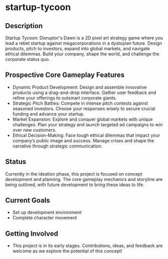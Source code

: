 # startup-tycoon
## Description
Startup Tycoon: Disruptor's Dawn  is a 2D pixel art strategy game where you lead a rebel startup against megacorporations in a dystopian future. Design products, pitch to investors, expand into global markets, and navigate ethical dilemmas. Build your company, shape the world, and challenge the corporate status quo.
## Prospective Core Gameplay Features
* Dynamic Product Development: Design and assemble innovative products using a drag-and-drop interface. Gather user feedback and refine your offerings to outsmart corporate giants.
* Strategic Pitch Battles: Compete in intense pitch contests against seasoned investors. Choose your responses wisely to secure crucial funding and advance your startup.
* Market Expansion: Explore and conquer global markets with unique challenges. Plan your strategy and launch targeted ad campaigns to win over new customers.
* Ethical Decision-Making: Face tough ethical dilemmas that impact your company’s public image and success. Manage crises and shape the narrative through strategic communication.
## Status
Currently in the ideation phase, this project is focused on concept development and planning. The core gameplay mechanics and storyline are being outlined, with future development to bring these ideas to life.
## Current Goals
* Set up development environment
* Complete character movement
## Getting Involved
* This project is in its early stages. Contributions, ideas, and feedback are welcome as we explore the potential of this concept!

